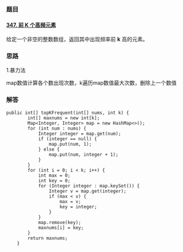 ### 题目

#### [347. 前 K 个高频元素](https://leetcode-cn.com/problems/top-k-frequent-elements/)

给定一个非空的整数数组，返回其中出现频率前 **k** 高的元素。

### 思路

1.暴力法

map数值计算各个数出现次数，k遍历map数值最大次数，删除上一个数值

### 解答

```
public int[] topKFrequent(int[] nums, int k) {
        int[] maxnums = new int[k];
        Map<Integer, Integer> map = new HashMap<>();
        for (int num : nums) {
            Integer integer = map.get(num);
            if (integer == null) {
                map.put(num, 1);
            } else {
                map.put(num, integer + 1);
            }
        }
        for (int i = 0; i < k; i++) {
            int max = 0;
            int key = 0;
            for (Integer integer : map.keySet()) {
                Integer v = map.get(integer);
                if (max < v) {
                    max = v;
                    key = integer;
                }
            }
            map.remove(key);
            maxnums[i] = key;
        }
        return maxnums;
    }
```

